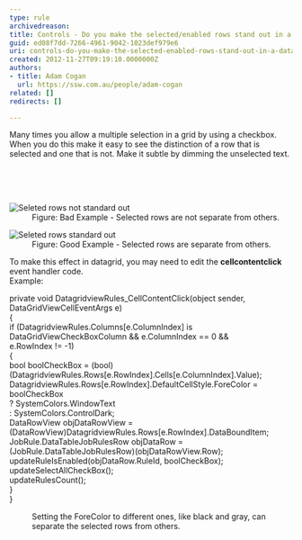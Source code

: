 ```yaml
---
type: rule
archivedreason: 
title: Controls - Do you make the selected/enabled rows stand out in a datagrid?
guid: ed08f7dd-7266-4961-9042-1023def979e6
uri: controls-do-you-make-the-selected-enabled-rows-stand-out-in-a-datagrid
created: 2012-11-27T09:19:10.0000000Z
authors:
- title: Adam Cogan
  url: https://ssw.com.au/people/adam-cogan
related: []
redirects: []

---
```



<p>Many times you allow a multiple selection in a grid by using a checkbox. When you do this make it easy to see the distinction of a row that is selected and one that is not. Make it subtle by dimming the unselected text.<br></p>
<br><excerpt class='endintro'></excerpt><br>
​
<dl class="badImage"><dt> <img alt="Seleted rows not standard out" src="http&#58;//www.ssw.com.au/ssw/Standards/Rules/Images/Interface_Selected_Rows_Bad.JPG" /> </dt><dd>Figure&#58; Bad Example - Selected rows are not separate from others.</dd></dl><dl class="goodImage"><dt> <img alt="Seleted rows standard out" src="http&#58;//www.ssw.com.au/ssw/Standards/Rules/Images/Interface_Selected_Rows_Good.JPG" /> </dt><dd>Figure&#58; Good Example - Selected rows are separate from others.</dd></dl><div>To make this effect in datagrid, you may need to edit the <strong>cellcontentclick</strong> event handler code. <br>Example&#58;</div><dl class="goodCode"><dt><p>private void DatagridviewRules_CellContentClick(object sender, DataGridViewCellEventArgs e)<br> &#123;<br> if (DatagridviewRules.Columns[e.ColumnIndex] is DataGridViewCheckBoxColumn &amp;&amp; e.ColumnIndex == 0 &amp;&amp;<br>e.RowIndex != -1)<br> &#123;<br> bool boolCheckBox = (bool)(DatagridviewRules.Rows[e.RowIndex].Cells[e.ColumnIndex].Value);<br> DatagridviewRules.Rows[e.RowIndex].DefaultCellStyle.ForeColor = boolCheckBox<br> ? SystemColors.WindowText<br> &#58; SystemColors.ControlDark;<br> DataRowView objDataRowView = (DataRowView)DatagridviewRules.Rows[e.RowIndex].DataBoundItem;<br> JobRule.DataTableJobRulesRow objDataRow = (JobRule.DataTableJobRulesRow)(objDataRowView.Row);<br> updateRuleIsEnabled(objDataRow.RuleId, boolCheckBox);<br> updateSelectAllCheckBox();<br> updateRulesCount();<br> &#125;<br> &#125;<br></p> </dt><dd>Setting the ForeColor to different ones, like black and gray, can separate the selected rows from others.</dd></dl>


